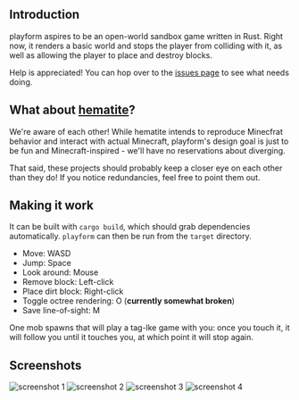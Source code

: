 ## Introduction

playform aspires to be an open-world sandbox game written in Rust.
Right now, it renders a basic world and stops the player from colliding
with it, as well as allowing the player to place and destroy blocks.

Help is appreciated! You can hop over to the [issues page](https://github.com/bfops/playform/issues) to see what needs doing.

## What about [hematite](https://github.com/PistonDevelopers/hematite)?

We're aware of each other! While hematite intends to reproduce Minecfrat behavior and interact with actual Minecraft, playform's design goal is just to be fun and Minecraft-inspired - we'll have no reservations about diverging.

That said, these projects should probably keep a closer eye on each other than they do! If you notice redundancies, feel free to point them out.

## Making it work

It can be built with `cargo build`, which should grab dependencies
automatically. `playform` can then be run from the `target` directory.

  * Move: WASD
  * Jump: Space
  * Look around: Mouse
  * Remove block: Left-click
  * Place dirt block: Right-click
  * Toggle octree rendering: O (**currently somewhat broken**)
  * Save line-of-sight: M

One mob spawns that will play a tag-lke game with you: once you touch it, it
will follow you until it touches you, at which point it will stop again.

## Screenshots

![screenshot 1](/../screenshots/screenshots/screenshot1.png?raw=true)
![screenshot 2](/../screenshots/screenshots/screenshot2.png?raw=true)
![screenshot 3](/../screenshots/screenshots/screenshot3.png?raw=true)
![screenshot 4](/../screenshots/screenshots/screenshot4.png?raw=true)
